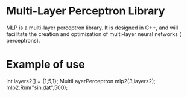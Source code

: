 # Multi-Layer Perceptron Library

MLP is a multi-layer perceptron library. It is designed in C++, and will facilitate the creation and optimization of multi-layer neural networks ( perceptrons).

# Example of use

  int layers2[] = {1,5,1};
  MultiLayerPerceptron mlp2(3,layers2);
  mlp2.Run("sin.dat",500);
  

